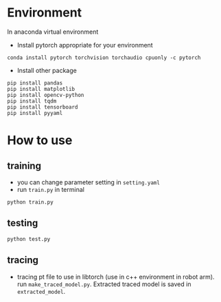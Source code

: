 # Environment
In anaconda virtual environment

* Install pytorch appropriate for your environment

```
conda install pytorch torchvision torchaudio cpuonly -c pytorch
```

* Install other package

```
pip install pandas
pip install matplotlib
pip install opencv-python
pip install tqdm
pip install tensorboard
pip install pyyaml
```
  
# How to use
## training
* you can change parameter setting in ```setting.yaml```
* run ```train.py``` in terminal

```
python train.py
```

## testing
```
python test.py
```

## tracing
* tracing pt file to use in libtorch (use in c++ environment in robot arm). run ```make_traced_model.py```. Extracted traced model is saved in ```extracted_model```.  
